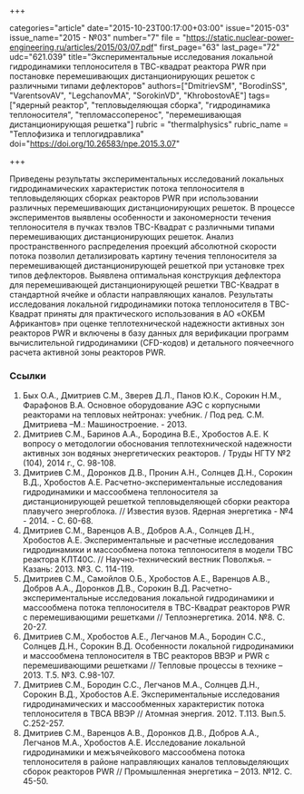 +++

categories="article"
date="2015-10-23T00:17:00+03:00"
issue="2015-03"
issue_name="2015 - №03"
number="7"
file = "https://static.nuclear-power-engineering.ru/articles/2015/03/07.pdf"
first_page="63"
last_page="72"
udc="621.039"
title="Экспериментальные исследования локальной гидродинамики теплоносителя в ТВС-квадрат реактора PWR при постановке перемешивающих дистанционирующих решеток с различными типами дефлекторов"
authors=["DmitrievSM", "BorodinSS", "VarentsovAV", "LegchanovMA", "SorokinVD", "KhrobostovAE"]
tags=["ядерный реактор", "тепловыделяющая сборка", "гидродинамика теплоносителя", "тепломассоперенос", "перемешивающая дистанционирующая решетка"]
rubric = "thermalphysics"
rubric_name = "Теплофизика и теплогидравлика"
doi="https://doi.org/10.26583/npe.2015.3.07"

+++

Приведены результаты экспериментальных исследований локальных гидродинамических характеристик потока теплоносителя в тепловыделяющих сборках реакторов PWR при использовании различных перемешивающих дистанционирующих решеток. В процессе экспериментов выявлены особенности и закономерности течения теплоносителя в пучках твэлов ТВС-Квадрат с различными типами перемешивающих дистанционирующих решеток. Анализ пространственного распределения проекций абсолютной скорости потока позволил детализировать картину течения теплоносителя за перемешивающей дистанционирующей решеткой при установке трех типов дефлекторов. Выявлена оптимальная конструкция дефлектора для перемешивающей дистанционирующей решетки ТВС-Квадрат в стандартной ячейке и области направляющих каналов. Результаты исследования локальной гидродинамики потока теплоносителя в ТВС-Квадрат приняты для практического использования в АО «ОКБМ Африкантов» при оценке теплотехнической надежности активных зон реакторов PWR и включены в базу данных для верификации программ вычислительной гидродинамики (CFD-кодов) и детального поячеечного расчета активной зоны реакторов PWR.

### Ссылки

1. Бых О.А., Дмитриев С.М., Зверев Д.Л., Панов Ю.К., Сорокин Н.М., Фарафонов В.А. Основное оборудование АЭС с корпусными реакторами на тепловых нейтронах: учебник. / Под ред. С.М. Дмитриева –М.: Машиностроение. - 2013.
2. Дмитриев С.М., Баринов А.А., Бородина В.Е., Хробостов А.Е. К вопросу о методологии обоснования теплотехнической надежности активных зон водяных энергетических реакторов. / Труды НГТУ №2 (104), 2014 г., С. 98-108.
3. Дмитриев С.М., Доронков Д.В., Пронин А.Н., Солнцев Д.Н., Сорокин В.Д., Хробостов А.Е. Расчетно-экспериментальные исследования гидродинамики и массообмена теплоносителя за дистанционирующей решеткой тепловыделяющей сборки реактора плавучего энергоблока. // Известия вузов. Ядерная энергетика - №4 - 2014. - С. 60-68.
4. Дмитриев С.М., Варенцов А.В., Добров А.А., Солнцев Д.Н., Хробостов А.Е. Экспериментальные и расчетные исследования гидродинамики и массообмена потока теплоносителя в модели ТВС реактора КЛТ40С. // Научно-технический вестник Поволжья. – Казань: 2013. №3. С. 114-119.
5. Дмитриев С.М., Самойлов О.Б., Хробостов А.Е., Варенцов А.В., Добров А.А., Доронков Д.В., Сорокин В.Д. Расчетно-экспериментальные исследования локальной гидродинамики и массообмена потока теплоносителя в ТВС-Квадрат реакторов PWR с перемешивающими решетками // Теплоэнергетика. 2014. №8. С. 20-27.
6. Дмитриев С.М., Хробостов А.Е., Легчанов М.А., Бородин С.С., Солнцев Д.Н., Сорокин В.Д. Особенности локальной гидродинамики и массообмена теплоносителя в ТВС реакторов ВВЭР и PWR с перемешивающими решетками // Тепловые процессы в технике – 2013. Т.5. №3. С.98-107.
7. Дмитриев С.М., Бородин С.С., Легчанов М.А., Солнцев Д.Н., Сорокин В.Д., Хробостов А.Е. Экспериментальные исследования гидродинамических и массообменных характеристик потока теплоносителя в ТВСА ВВЭР // Атомная энергия. 2012. Т.113. Вып.5. С.252-257.
8. Дмитриев С.М., Варенцов А.В., Доронков Д.В., Добров А.А., Легчанов М.А., Хробостов А.Е. Исследование локальной гидродинамики и межъячейкового массообмена потока теплоносителя в районе направляющих каналов тепловыделяющих сборок реакторов PWR // Промышленная энергетика – 2013. №12. С. 45-50.